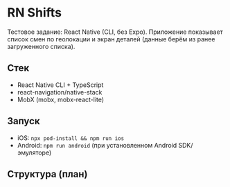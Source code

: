 # RN Shifts

Тестовое задание: React Native (CLI, без Expo).
Приложение показывает список смен по геолокации и экран деталей (данные берём из ранее загруженного списка).

## Стек
- React Native CLI + TypeScript
- react-navigation/native-stack
- MobX (mobx, mobx-react-lite)

## Запуск
- iOS: `npx pod-install && npm run ios`
- Android: `npm run android` (при установленном Android SDK/эмуляторе)

## Структура (план)


